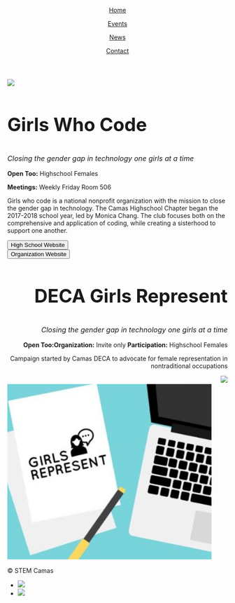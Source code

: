 <html>
<head>
  <meta charset="utf-8"/>
  <link rel="stylesheet" href="https://maxcdn.bootstrapcdn.com/bootstrap/3.3.6/css/bootstrap.min.css" integrity="sha384-1q8mTJOASx8j1Au+a5WDVnPi2lkFfwwEAa8hDDdjZlpLegxhjVME1fgjWPGmkzs7" crossorigin="anonymous">
  <link href='https://fonts.googleapis.com/css?family=Roboto:300,400,700' rel='stylesheet' type='text/css'>
  <link rel="stylesheet" type="text/css" href="main.css">
</head>
<body>
  <header class="container">
    <div class="row">
      <nav class="col-sm-12 text-right">
        <a href="https://aquabs.github.io/STEM/"><p>Home</p></a>
        <a href=" https://aquabs.github.io/STEM-events/."><p>Events</p></a>
        <a href="https://aquabs.github.io/STEM-news/"><p>News</p></a>
        <a href=" https://aquabs.github.io/STEM-contacts/."><p>Contact</p></a>
      </nav>
    </div>
    </header>
 <body>
   <section class="container">
     <div class="row">
       <nav class="col-sm-4">
         <a href="https://sites.google.com/view/camasgirlswhocode/homeabout"><img src="https://3zjc852t4swp1lmezl171oga-wpengine.netdna-ssl.com/wp-content/uploads/2017/01/GWC-logo_2016-on-navy.jpg" height="400px"></a>
       </nav>
       <nav class="col-sm-8">
         <h1 style="font-size:300%;">Girls Who Code</h1>
         <p style="font-size:115%;"><i> Closing the gender gap in technology one girls at a time</i></p>
         <p><b>Open Too:</b> Highschool Females</p>
         <p><b>Meetings:</b> Weekly Friday Room 506</p>
         <p> Girls who code is a national nonprofit organization with the mission to close the gender gap in technology. The Camas Highschool Chapter began the 2017-2018 school year, led by Monica Chang. The club focuses both on the comprehensive and application of coding, while creating a sisterhood to support one another.</p>
         <section class="container">
     <div class="row">
       <nav class="col-sm-3">
         <a href="https://sites.google.com/view/camasgirlswhocode/homeabout"><button class="button button2">High School Website</button></a>
       </nav>
       <nav class="col-sm-3">
         <a href="https://girlswhocode.com/about-us/"><button class="button button2">Organization Website</button></a>
       </nav>
           </div>
         </section>
       </nav>
     </div>
     </section>
      
   <section class="container">
     <div class="row">
       <nav class="col-sm-8" style="text-align:right;">
         <h1 style="font-size:300%;">DECA Girls Represent</h1>
         <p style="font-size:115%;"><i> Closing the gender gap in technology one girls at a time</i></p>
         <p><b style="text-size:110%;">Open Too:</b><b>Organization:</b> Invite only     <b>Participation:</b> Highschool Females</p>
         <p> Campaign started by Camas DECA to advocate for female representation in nontraditional occupations</p>
       <a href="https://twitter.com/camasgirlsrep"><img src="http://www.interprint-services.co.uk/wp-content/uploads/2016/11/Icon_Twitter.svg_.png" height="50px"></a>
       </nav>
       <nav class="col-sm-4">
         <img src="represent.png" height="400px">
       </nav>
           </div>
         </section>
     
     
     
   <footer class="container">
    <div class="row">
      <p class="col-sm-4">&copy; STEM Camas</p>
      <ul class="col-sm-8">
        <li class="col-sm-1">  <a href="https://www.instagram.com/girlswhocode/"><img src="https://s3.amazonaws.com/codecademy-content/projects/make-a-website/lesson-4/instagram.svg"></a> </li>
        <li class="col-sm-1"> <a href="https://sites.google.com/view/camasgirlswhocode/homeabout"><img src="https://s3.amazonaws.com/codecademy-content/projects/make-a-website/lesson-4/medium.svg"></a> </li>
      </ul>
    </div>
  </footer>
